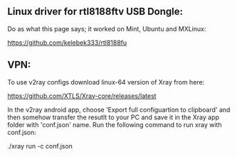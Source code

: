## Linux driver for rtl8188ftv USB Dongle:

Do as what this page says; it worked on Mint, Ubuntu and MXLinux: 

https://github.com/kelebek333/rtl8188fu

## VPN:

To use v2ray configs download linux-64 version of Xray from here:

https://github.com/XTLS/Xray-core/releases/latest

In the v2ray android app, choose 'Export full configuartion to clipboard' and then somehow transfer the resutlt to your PC and save it in the Xray app folder with 'conf.json' name.
Run the following command to run xray with conf.json:

./xray run -c conf.json

